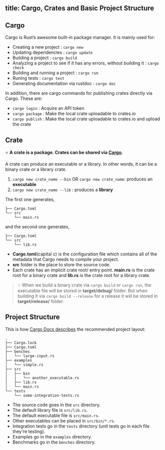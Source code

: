 title: Cargo, Crates and Basic Project Structure
---

## Cargo

Cargo is Rust’s awesome built-in package manager. It is mainly used for:

- Creating a new project : `cargo new`
- Updating dependencies : `cargo update`
- Building a project : `cargo build`
- Analyzing a project to see if it has any errors, without building it : `cargo check`
- Building and running a project : `cargo run`  
- Runing tests : `cargo test`  
- Generating documentation via rustdoc : `cargo doc`

In addition, there are cargo commands for publishing crates directly via Cargo. These are:

- `cargo login` : Acquire an API token  
- `cargo package` : Make the local crate uploadable to crates.io  
- `cargo publish` : Make the local crate uploadable to crates.io and upload the crate

## Crate

⭐️ **A crate is a package. Crates can be shared via [Cargo](https://crates.io/).**


A crate can produce an executable or a library. In other words, it can be a binary crate or a library crate.  
01.  `cargo new crate_name --bin` OR `cargo new crate_name`: produces an **executable**  
02.  `cargo new crate_name --lib` : produces a **library**

The first one generates,

```
├── Cargo.toml
└── src
    └── main.rs
```

and the second one generates,

```
├── Cargo.toml
└── src
    └── lib.rs
```

* **Cargo.toml**\(capital c\) is the configuration file which contains all of the metadata that Cargo needs to compile your project.
* **src** folder is the place to store the source code.
* Each crate has an implicit crate root/ entry point. **main.rs** is the crate root for a binary crate and **lib.rs** is the crate root for a library crate.

> 💡 When we build a binary crate via `cargo build` or `cargo run`, the executable file will be stored in **target/debug/** folder. But when building it via `cargo build --release` for a release it will be stored in **target/release/** folder.

## Project Structure

This is how [Cargo Docs describes](http://doc.crates.io/guide.html#project-layout) the recommended project layout:

```
.
├── Cargo.lock
├── Cargo.toml
├── benches
│   └── large-input.rs
├── examples
│   └── simple.rs
├── src
│   ├── bin
│   │   └── another_executable.rs
│   ├── lib.rs
│   └── main.rs
└── tests
    └── some-integration-tests.rs
```

- The source code goes in the `src` directory.  
- The default library file is `src/lib.rs`.  
- The default executable file is `src/main.rs`.  
- Other executables can be placed in `src/bin/*.rs`.  
- Integration tests go in the `tests` directory \(unit tests go in each file they're testing\).  
- Examples go in the `examples` directory.  
- Benchmarks go in the `benches` directory.
